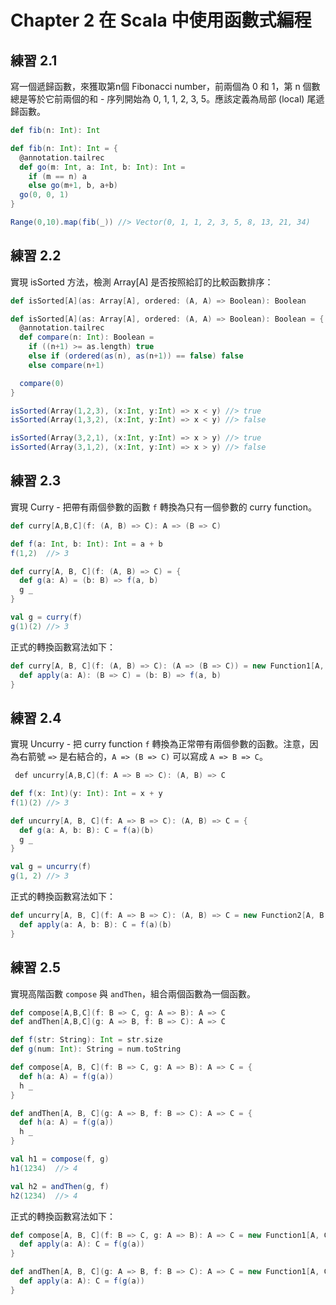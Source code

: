 # Chapter 2 在 Scala 中使用函數式編程

## 練習 2.1
寫一個遞歸函數，來獲取第n個 Fibonacci number，前兩個為 0 和 1，第 n 個數總是等於它前兩個的和 - 序列開始為 0, 1, 1, 2, 3, 5。應該定義為局部 (local) 尾遞歸函數。
```scala
def fib(n: Int): Int
```
```scala
def fib(n: Int): Int = {
  @annotation.tailrec
  def go(m: Int, a: Int, b: Int): Int = 
    if (m == n) a
    else go(m+1, b, a+b)
  go(0, 0, 1)
}

Range(0,10).map(fib(_)) //> Vector(0, 1, 1, 2, 3, 5, 8, 13, 21, 34)
```

## 練習 2.2
實現 isSorted 方法，檢測 Array[A] 是否按照給訂的比較函數排序：
```scala
def isSorted[A](as: Array[A], ordered: (A, A) => Boolean): Boolean
```

```scala
def isSorted[A](as: Array[A], ordered: (A, A) => Boolean): Boolean = {
  @annotation.tailrec
  def compare(n: Int): Boolean =
    if ((n+1) >= as.length) true
    else if (ordered(as(n), as(n+1)) == false) false
    else compare(n+1)

  compare(0)
}

isSorted(Array(1,2,3), (x:Int, y:Int) => x < y) //> true
isSorted(Array(1,3,2), (x:Int, y:Int) => x < y) //> false

isSorted(Array(3,2,1), (x:Int, y:Int) => x > y) //> true
isSorted(Array(3,1,2), (x:Int, y:Int) => x > y) //> false
```

## 練習 2.3
實現 Curry - 把帶有兩個參數的函數 `f` 轉換為只有一個參數的 curry function。
```scala
def curry[A,B,C](f: (A, B) => C): A => (B => C)
```

```scala
def f(a: Int, b: Int): Int = a + b
f(1,2)  //> 3

def curry[A, B, C](f: (A, B) => C) = {
  def g(a: A) = (b: B) => f(a, b)
  g _
}

val g = curry(f)
g(1)(2) //> 3
```

正式的轉換函數寫法如下：
```scala
def curry[A, B, C](f: (A, B) => C): (A => (B => C)) = new Function1[A, (B => C)] {
  def apply(a: A): (B => C) = (b: B) => f(a, b)
}
```

## 練習 2.4
實現 Uncurry - 把 curry function `f` 轉換為正常帶有兩個參數的函數。注意，因為右箭號 `=>` 是右結合的，`A => (B => C)` 可以寫成 `A => B => C`。
```scala
￼def uncurry[A,B,C](f: A => B => C): (A, B) => C
```

```scala
def f(x: Int)(y: Int): Int = x + y
f(1)(2) //> 3

def uncurry[A, B, C](f: A => B => C): (A, B) => C = {
  def g(a: A, b: B): C = f(a)(b)
  g _
}

val g = uncurry(f)
g(1, 2) //> 3
```

正式的轉換函數寫法如下：
```scala
def uncurry[A, B, C](f: A => B => C): (A, B) => C = new Function2[A, B, C] {
  def apply(a: A, b: B): C = f(a)(b)
}
```

## 練習 2.5
實現高階函數 `compose` 與 `andThen`，組合兩個函數為一個函數。
```scala
def compose[A,B,C](f: B => C, g: A => B): A => C
def andThen[A,B,C](g: A => B, f: B => C): A => C
```

```scala
def f(str: String): Int = str.size
def g(num: Int): String = num.toString

def compose[A, B, C](f: B => C, g: A => B): A => C = {
  def h(a: A) = f(g(a))
  h _
}

def andThen[A, B, C](g: A => B, f: B => C): A => C = {
  def h(a: A) = f(g(a))
  h _
}

val h1 = compose(f, g)
h1(1234)  //> 4

val h2 = andThen(g, f)
h2(1234)  //> 4
```

正式的轉換函數寫法如下：
```scala
def compose[A, B, C](f: B => C, g: A => B): A => C = new Function1[A, C] {
  def apply(a: A): C = f(g(a))
}

def andThen[A, B, C](g: A => B, f: B => C): A => C = new Function1[A, C] {
  def apply(a: A): C = f(g(a))
}
```
